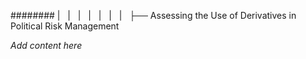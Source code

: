######## |   |   |   |   |   |   |   ├── Assessing the Use of Derivatives in Political Risk Management

*Add content here*